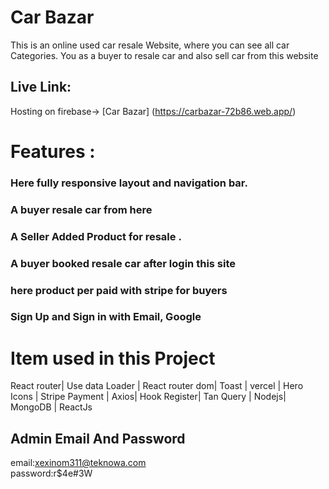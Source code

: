 # Car Bazar

This is an online used car resale Website, where you can see all car Categories. You as a buyer to resale car and also sell car from this website

## Live Link:

Hosting on firebase-> [Car Bazar] (https://carbazar-72b86.web.app/)

# Features :

### Here fully responsive layout and navigation bar.

### A buyer resale car from here

### A Seller Added Product for resale .

### A buyer booked resale car after login this site

### here product per paid with stripe for buyers

### Sign Up and Sign in with Email, Google

# Item used in this Project

React router|
Use data Loader | React router dom| Toast | vercel | Hero Icons | Stripe Payment | Axios| Hook Register| Tan Query | Nodejs| MongoDB | ReactJs

## Admin Email And Password

email:xexinom311@teknowa.com  
password:r$4e#3W
